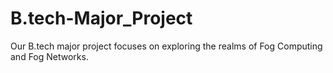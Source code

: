# B.tech-Major_Project
Our B.tech major project focuses on exploring the realms of Fog Computing and Fog Networks. 
